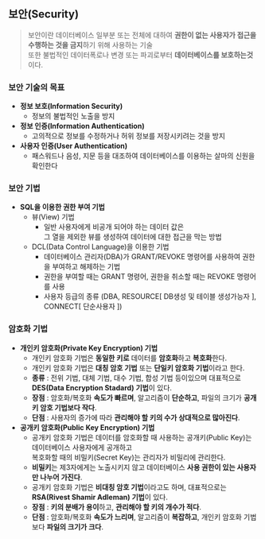 ## 보안(Security)
>보안이란 데이터베이스 일부분 또는 전체에 대하여 **권한이 없는 사용자가 접근을 수행하는 것을 금지**하기 위해 사용하는 기술<br> 또한 불법적인 데이터폭로나 변경 또는 파괴로부터 **데이터베이스를 보호하는것**이다. 

### 보안 기술의 목표
- **정보 보호(Information Security)**
    - 정보의 불법적인 노출을 방지
- **정보 인증(Information Authentication)**
    - 고의적으로 정보를 수정하거나 허위 정보를 저장시키려는 것을 방지
- **사용자 인증(User Authentication)**
    - 패스워드나 음성, 지문 등을 대조하여 데이터베이스를 이용하는 살마의 신원을 확인한다
### 보안 기법
- **SQL을 이용한 권한 부여 기법**
    - 뷰(View) 기법
        - 일반 사용자에게 비공개 되어야 하는 데이터 값은<br> 그 열을 제외한 뷰를 생성하여 데이터에 대한 접근을 막는 방법
    - DCL(Data Control Language)을 이용한 기법
        - 데이터베이스 관리자(DBA)가 GRANT/REVOKE 명령어를 사용하여 권한을 부여하고 해제하는 기법
        - 권한을 부여할 때는 GRANT 명령어, 권한을 취소할 때는 REVOKE 명령어를 사용
        - 사용자 등급의 종류 (DBA, RESOURCE[ DB생성 및 테이블 생성가능자 ], CONNECT[ 단순사용자 ])
### 암호화 기법
- **개인키 암호화(Private Key Encryption) 기법**
    - 개인키 암호화 기법은 **동일한 키로** 데이터를 **암호화**하고 **복호화**한다.
    - 개인키 암호화 기법은 **대칭 암호 기법** 또는 **단일키 암호화 기법**이라고 한다.
    - **종류** : 전위 기법, 대체 기법, 대수 기법, 합성 기법 등이있으며 대표적으로 **DES(Data Encryption Stadard) 기법**이 있다.
    - **장점** : 암호화/복호화 **속도가 빠르며**, 알고리즘이 **단순하고**, 파일의 크기가 **공개키 암호 기법보다 작다**.
    - **단점** : 사용자의 증가에 따라 **관리해야 할 키의 수가 상대적으로 많아진다**.
- **공개키 암호화(Public Key Encryption) 기법**
    - 공개키 암호화 기법은 데이터를 암호화할 때 사용하는 공개키(Public Key)는 데이터베이스 사용자에게 공개하고<br> 복호화할 때의 비밀키(Secret Key)는 관리자가 비밀리에 관리한다.
    - **비밀키**는 제3자에게는 노출시키지 않고 데이터베이스 **사용 권한이 있는 사용자만 나누어 가진다**.
    - 공개키 암호화 기법은 **비대칭 암호 기법**이라고도 하며, 대표적으로는 **RSA(Rivest Shamir Adleman) 기법**이 있다.
    - **장점** : **키의 분배가 용이**하고, **관리해야 할 키의 개수가 적다**.
    - **단점** : 암호화/복호화 **속도가 느리며**, 알고리즘이 **복잡하고**, 개인키 암호화 기법보다 **파일의 크기가 크다**.